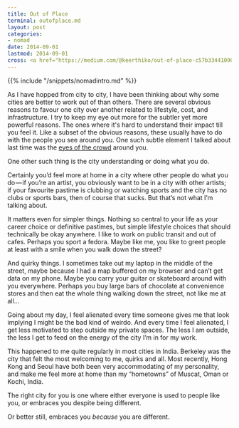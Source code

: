 ```yaml
---
title: Out of Place
terminal: outofplace.md
layout: post
categories:
- nomad
date: 2014-09-01
lastmod: 2014-09-01
cross: <a href="https://medium.com/@keerthiko/out-of-place-c57b33441090">on Medium</a>
---
```


{{% include "/snippets/nomadintro.md" %}}

As I have hopped from city to city, I have been thinking about why some cities are better to work out of than others. There are several obvious reasons to favour one city over another related to lifestyle, cost, and infrastructure. I try to keep my eye out more for the subtler yet more powerful reasons. The ones where it's hard to understand their impact till you feel it. Like a subset of the obvious reasons, these usually have to do with the people you see around you. One such subtle element I talked about last time was the [eyes of the crowd](https://medium.com/@keerthiko/eyes-f07a01a682f1) around you.

One other such thing is the city understanding or doing what you do.

Certainly you’d feel more at home in a city where other people do what you do — if you’re an artist, you obviously want to be in a city with other artists; if your favourite pastime is clubbing or watching sports and the city has no clubs or sports bars, then of course that sucks. But that’s not what I’m talking about.

It matters even for simpler things. Nothing so central to your life as your career choice or definitive pastimes, but simple lifestyle choices that should technically be okay anywhere. I like to work on public transit and out of cafes. Perhaps you sport a fedora. Maybe like me, you like to greet people at least with a smile when you walk down the street?

And quirky things. I sometimes take out my laptop in the middle of the street, maybe because I had a map buffered on my browser and can’t get data on my phone. Maybe you carry your guitar or skateboard around with you everywhere. Perhaps you buy large bars of chocolate at convenience stores and then eat the whole thing walking down the street, not like me at all…

Going about my day, I feel alienated every time someone gives me that look implying I might be the bad kind of weirdo. And every time I feel alienated, I get less motivated to step outside my private spaces. The less I am outside, the less I get to feed on the energy of the city I’m in for my work.

This happened to me quite regularly in most cities in India. Berkeley was the city that felt the most welcoming to me, quirks and all. Most recently, Hong Kong and Seoul have both been very accommodating of my personality, and make me feel more at home than my “hometowns” of Muscat, Oman or Kochi, India.

The right city for you is one where either everyone is used to people like you, or embraces you despite being different. 

Or better still, embraces you *because* you are different.